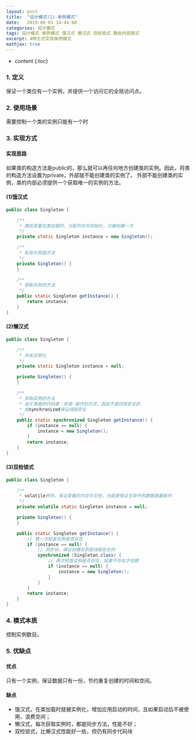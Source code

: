 ```yaml
---
layout: post
title:  "设计模式(1)-单例模式"
date:   2019-06-01 14:44:00
categories: 设计模式
tags: 设计模式 单例模式 饿汉式 懒汉式 双检锁式 静态内部类式
excerpt: 4种方式实现单例模式
mathjax: true
---
```


* content
{:toc}

### 1. 定义

保证一个类仅有一个实例，并提供一个访问它的全局访问点。

### 2. 使用场景

需要控制一个类的实例只能有一个时

### 3. 实现方式

#### 实现思路

如果类的构造方法是public的，那么就可以再任何地方创建类的实例。因此，将类的构造方法设置为private，外部就不能创建类的实例了。
外部不能创建类的实例，类的内部必须提供一个获取唯一的实例的方法。

#### (1)饿汉式

```java
public class Singleton {

    /**
     * 静态变量在类加载时，分配内存并初始化，只被创建一次
     */
    private static Singleton instance = new Singleton();

    /**
     * 私有化构造方法
     */
    private Singleton() {
    }

    /**
     * 获取实例的方法
     */
    public static Singleton getInstance() {
        return instance;
    }
}
```

#### (2)懒汉式

```java
public class Singleton {

    /**
     * 并未实例化
     */
    private static Singleton instance = null;

    private Singleton() {
    }

    /**
     * 获取实例的方法
     * 由于里面的代码是：检查-操作的方式，因此不是线程安全的
     * 加synchronized保证线程安全
     */
    public static synchronized Singleton getInstance() {
        if (instance == null) {
            instance = new Singleton();
        }
        return instance;
    }
}
```

#### (3)双检锁式

```java
public class Singleton {

    /**
     * volatile修饰，保证变量的内存可见性，也就是保证主存中的数据是最新的
     */
    private volatile static Singleton instance = null;

    private Singleton() {
    }

    public static Singleton getInstance() {
        // 第一次检查实例是否存在
        if (instance == null) {
            // 同步块，保证创建实例是线程安全的
            synchronized (Singleton.class) {
                // 再次检查实例是否存在，如果不存在才创建
                if (instance == null) {
                    instance = new Singleton();
                }
            }
        }
        return instance;
    }
}
```

### 4. 模式本质

控制实例数目。

### 5. 优缺点

#### 优点

只有一个实例，保证数据只有一份，节约重复创建的时间和空间。

#### 缺点

- 饿汉式，在类加载时就被实例化，增加应用启动的时间，且如果启动后不被使用，浪费空间；
- 懒汉式，每次获取实例时，都是同步方法，性能不好；
- 双检锁式，比懒汉式性能好一些，但仍有同步代码块
